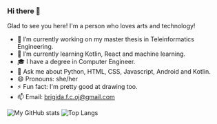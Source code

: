### Hi there 👋

Glad to see you here! I'm a person who loves arts and technology!
<!--
**brigida-oliveira/brigida-oliveira** is a ✨ _special_ ✨ repository because its `README.md` (this file) appears on your GitHub profile. -->

- 🔭 I’m currently working on my master thesis in Teleinformatics Engineering.
- 🌱 I’m currently learning Kotlin, React and machine learning.
- 🎓 I have a degree in Computer Engineer. 
- 💬 Ask me about Python, HTML, CSS, Javascript, Android and Kotlin.
- 😄 Pronouns: she/her
- ⚡ Fun fact: I'm pretty good at drawing too.
- 📫 Email: brigida.f.c.oj@gmail.com


![My GitHub stats](https://github-readme-stats.vercel.app/api?username=brigida-oliveira&show_icons=true) ![Top Langs](https://github-readme-stats.vercel.app/api/top-langs/?username=brigida-oliveira&layout=compact)
